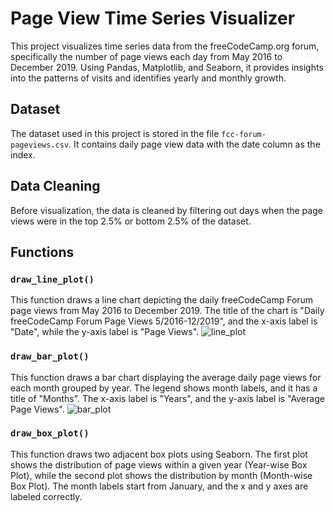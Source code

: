 
# Page View Time Series Visualizer

This project visualizes time series data from the freeCodeCamp.org forum, specifically the number of page views each day from May 2016 to December 2019. Using Pandas, Matplotlib, and Seaborn, it provides insights into the patterns of visits and identifies yearly and monthly growth.

## Dataset

The dataset used in this project is stored in the file `fcc-forum-pageviews.csv`. It contains daily page view data with the date column as the index.

## Data Cleaning

Before visualization, the data is cleaned by filtering out days when the page views were in the top 2.5% or bottom 2.5% of the dataset.

## Functions

### `draw_line_plot()`

This function draws a line chart depicting the daily freeCodeCamp Forum page views from May 2016 to December 2019. The title of the chart is "Daily freeCodeCamp Forum Page Views 5/2016-12/2019", and the x-axis label is "Date", while the y-axis label is "Page Views".
![line_plot](https://github.com/NipuniVithana/Page_View_Time_Series_Visualizer/assets/99274261/01a2b3f7-fffc-4cdb-9ad9-afce9fc22ee4)

### `draw_bar_plot()`

This function draws a bar chart displaying the average daily page views for each month grouped by year. The legend shows month labels, and it has a title of "Months". The x-axis label is "Years", and the y-axis label is "Average Page Views".
![bar_plot](https://github.com/NipuniVithana/Page_View_Time_Series_Visualizer/assets/99274261/7d81bc8b-65f2-4698-a901-4db717b98b3c)

### `draw_box_plot()`

This function draws two adjacent box plots using Seaborn. The first plot shows the distribution of page views within a given year (Year-wise Box Plot), while the second plot shows the distribution by month (Month-wise Box Plot). The month labels start from January, and the x and y axes are labeled correctly.


